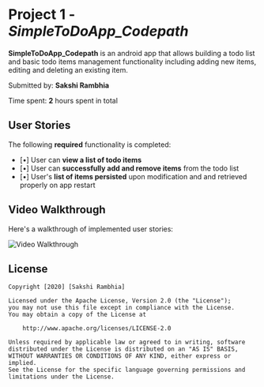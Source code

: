 # Project 1 - *SimpleToDoApp_Codepath*

**SimpleToDoApp_Codepath** is an android app that allows building a todo list and basic todo items management functionality including adding new items, editing and deleting an existing item.

Submitted by: **Sakshi Rambhia**

Time spent: **2** hours spent in total

## User Stories

The following **required** functionality is completed:

* [•] User can **view a list of todo items**
* [•] User can **successfully add and remove items** from the todo list
* [•] User's **list of items persisted** upon modification and and retrieved properly on app restart


## Video Walkthrough

Here's a walkthrough of implemented user stories:

<img src='https://imgur.com/a/e0NIuLP' title='Video Walkthrough' width='' alt='Video Walkthrough' />



## License

    Copyright [2020] [Sakshi Rambhia]

    Licensed under the Apache License, Version 2.0 (the "License");
    you may not use this file except in compliance with the License.
    You may obtain a copy of the License at

        http://www.apache.org/licenses/LICENSE-2.0

    Unless required by applicable law or agreed to in writing, software
    distributed under the License is distributed on an "AS IS" BASIS,
    WITHOUT WARRANTIES OR CONDITIONS OF ANY KIND, either express or implied.
    See the License for the specific language governing permissions and
    limitations under the License.
